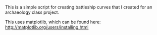 This is a simple script for creating battleship curves that I created for an archaeology class project.

This uses matplotlib, which can be found here: http://matplotlib.org/users/installing.html
